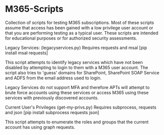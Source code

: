 # M365-Scripts
Collection of scripts for testing M365 subscriptions. Most of these scripts assume that access has been gained with a low privilege user account or that you are performing testing as a typical user. These scripts are intended for educational purposes or for authorized security assessments. 

Legacy Services:
(legacyservices.py)
Requires requests and msal
[pip install msal requests]

This script attempts to identify legacy services which have not been disabled by attempting to login to them with a M365 user account. The script also tries to 'guess' domains for SharePoint, SharePoint SOAP Service and ADFS from the email address used to login. 

Legacy Services do not support MFA and therefore APTs will attempt to brute force accounts using these services or access M365 using these services with previously discovered accounts. 

Current User's Privileges
(get-my-privs.py)
Requires subprocess, requests and json
[pip install subprocess requests json]

This script attempts to enumerate the roles and groups that the current account has using graph requests. 
